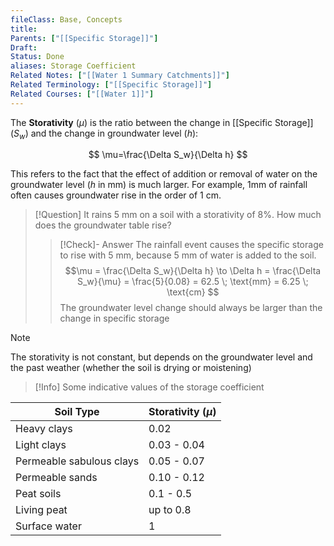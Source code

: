 ```yaml
---
fileClass: Base, Concepts
title: 
Parents: ["[[Specific Storage]]"]
Draft: 
Status: Done
aliases: Storage Coefficient
Related Notes: ["[[Water 1 Summary Catchments]]"]
Related Terminology: ["[[Specific Storage]]"]
Related Courses: ["[[Water 1]]"]
---
```

The **Storativity** ($\mu$) is the ratio between the change in [[Specific Storage]] ($S_w$) and the change in groundwater level ($h$): 

$$
\mu=\frac{\Delta S_w}{\Delta h}
$$


This refers to the fact that the effect of addition or removal of water on the groundwater level ($h$ in mm) is much larger. For example, 1mm of rainfall often causes groundwater rise in the order of 1 cm. 

>[!Question]
>It rains 5 mm on a soil with a storativity of 8%. How much does the groundwater table rise?
>
>>[!Check]- Answer
>>The rainfall event causes the specific storage to rise with 5 mm, because 5 mm of water is added to the soil. $$\mu = \frac{\Delta S_w}{\Delta h} \to \Delta h = \frac{\Delta S_w}{\mu} = \frac{5}{0.08} = 62.5 \; \text{mm} = 6.25 \; \text{cm} $$The groundwater level change should always be larger than the change in specific storage

>[!Note]
>The storativity is not constant, but depends on the groundwater level and the past weather (whether the soil is drying or moistening)

>[!Info]
>Some indicative values of the storage coefficient
>
| Soil Type | Storativity ($\mu$) |
| ---- | ---- |
| Heavy clays | 0.02 |
| Light clays | 0.03 - 0.04 |
| Permeable sabulous clays | 0.05 - 0.07 |
| Permeable sands | 0.10 - 0.12 |
| Peat soils | 0.1 - 0.5 |
| Living peat | up to 0.8 |
| Surface water | 1 |

